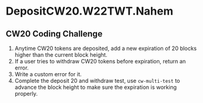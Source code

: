 # DepositCW20.W22TWT.Nahem

## CW20 Coding Challenge

1. Anytime CW20 tokens are deposited, add a new expiration of 20 blocks higher than the current block height.
2. If a user tries to withdraw CW20 tokens before expiration, return an error.
3. Write a custom error for it.
4. Complete the deposit 20 and withdraw test, use `cw-multi-test` to advance the block height to make sure the expiration is working properly.
